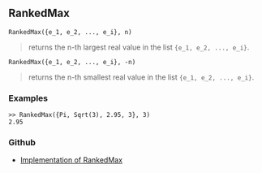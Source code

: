 ## RankedMax

```
RankedMax({e_1, e_2, ..., e_i}, n) 
```

> returns the n-th largest real value in the list `{e_1, e_2, ..., e_i}`.

```
RankedMax({e_1, e_2, ..., e_i}, -n) 
```

> returns the n-th smallest real value in the list `{e_1, e_2, ..., e_i}`.

### Examples


```
>> RankedMax({Pi, Sqrt(3), 2.95, 3}, 3)
2.95
```

### Github

* [Implementation of RankedMax](https://github.com/axkr/symja_android_library/blob/master/symja_android_library/matheclipse-core/src/main/java/org/matheclipse/core/builtin/BooleanFunctions.java#L3549) 
